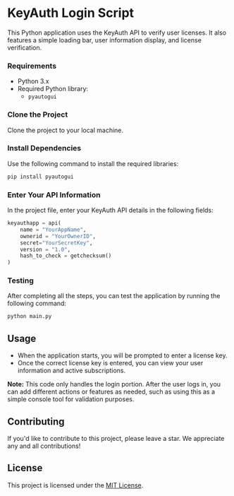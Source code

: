 # KeyAuth Login Script

This Python application uses the KeyAuth API to verify user licenses. It also features a simple loading bar, user information display, and license verification.

### Requirements

- Python 3.x
- Required Python library:
  - `pyautogui`

### Clone the Project

Clone the project to your local machine.

### Install Dependencies

Use the following command to install the required libraries:

```bash
pip install pyautogui
```

### Enter Your API Information

In the project file, enter your KeyAuth API details in the following fields:

```python
keyauthapp = api(
    name = "YourAppName",
    ownerid = "YourOwnerID",
    secret="YourSecretKey",
    version = "1.0",
    hash_to_check = getchecksum()
)
```

### Testing

After completing all the steps, you can test the application by running the following command:

```bash
python main.py
```

## Usage

- When the application starts, you will be prompted to enter a license key.
- Once the correct license key is entered, you can view your user information and active subscriptions.

**Note:** This code only handles the login portion. After the user logs in, you can add different actions or features as needed, such as using this as a simple console tool for validation purposes.

## Contributing

If you'd like to contribute to this project, please leave a star. We appreciate any and all contributions!

## License

This project is licensed under the [MIT License](LICENSE).